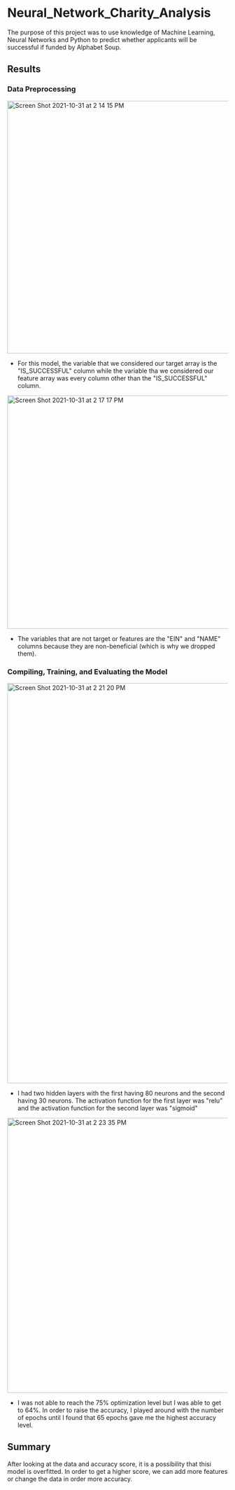 # Neural_Network_Charity_Analysis

The purpose of this project was to use knowledge of Machine Learning, Neural Networks and Python to predict whether applicants will be successful if funded by Alphabet Soup.

## Results 

### Data Preprocessing

<img width="577" alt="Screen Shot 2021-10-31 at 2 14 15 PM" src="https://user-images.githubusercontent.com/48080598/139598116-d7388312-f6e1-4b1a-af7d-d84cf82c0af0.png">

- For this model, the variable that we considered our target array is the "IS_SUCCESSFUL" column while the variable tha we considered our feature array was every column other than the "IS_SUCCESSFUL" column. 

<img width="533" alt="Screen Shot 2021-10-31 at 2 17 17 PM" src="https://user-images.githubusercontent.com/48080598/139598163-7f55c9eb-0eeb-42d0-b17f-6a9ed36f9134.png">

- The variables that are not target or features are the "EIN" and "NAME" columns because they are non-beneficial (which is why we dropped them). 

### Compiling, Training, and Evaluating the Model

<img width="914" alt="Screen Shot 2021-10-31 at 2 21 20 PM" src="https://user-images.githubusercontent.com/48080598/139598297-daa2bbb2-8498-4111-9e11-4adaba2018b3.png">

- I had two hidden layers with the first having 80 neurons and the second having 30 neurons. The activation function for the first layer was "relu" and the activation function for the second layer was "sigmoid"

<img width="628" alt="Screen Shot 2021-10-31 at 2 23 35 PM" src="https://user-images.githubusercontent.com/48080598/139598360-e67eb7d6-1a21-4d4e-b95e-7f25aa036135.png">

- I was not able to reach the 75% optimization level but I was able to get to 64%. In order to raise the accuracy, I played around with the number of epochs until I found that 65 epochs gave me the highest accuracy level. 

## Summary 

After looking at the data and accuracy score, it is a possibility that thisi model is overfitted. In order to get a higher score, we can add more features or change the data in order more accuracy. 
